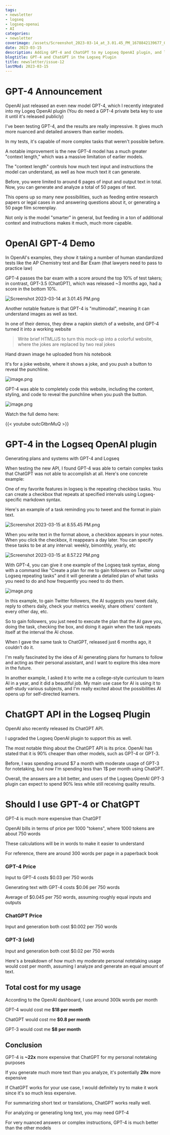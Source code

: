 ```yaml
---
tags:
- newsletter
- logseq
- logseq-openai
- AI
categories:
- newsletter
coverimage: /assets/Screenshot_2023-03-14_at_3.01.45_PM_1678842139677_0.png
date: 2023-03-15
description: Adding GPT-4 and ChatGPT to my Logseq OpenAI plugin, and looking at the best new features of GPT-4
blogtitle: GPT-4 and ChatGPT in the Logseq Plugin
title: newsletter/issue-12
lastMod: 2023-03-15
---
```

# GPT-4 Announcement

OpenAI just released an even new model GPT-4, which I recently integrated into my Logeq OpenAI plugin (You do need a GPT-4 private beta key to use it until it's released publicly)

I've been testing GPT-4, and the results are really impressive. It gives much more nuanced and detailed answers than earlier models.

In my tests, it's capable of more complex tasks that weren't possible before.

A notable improvement is the new GPT-4 model has a much greater "context length," which was a massive limitation of earlier models.

The "context length" controls how much text input and instructions the model can understand, as well as how much text it can generate.

Before, you were limited to around 6 pages of input and output text in total. Now, you can generate and analyze a total of 50 pages of text.

This opens up so many new possibilities, such as feeding entire research papers or legal cases in and answering questions about it, or generating a 50 page film screenplay.

Not only is the model "smarter" in general, but feeding in a ton of additional context and instructions makes it much, much more capable.

# OpenAI GPT-4 Demo

In OpenAI's examples, they show it taking a number of human standardized tests like the AP Chemistry test and Bar Exam (that lawyers need to pass to practice law)

GPT-4 passes the bar exam with a score around the top 10% of test takers; in contrast, GPT-3.5 (ChatGPT), which was released ~3 months ago, had a score in the bottom 10%.

![Screenshot 2023-03-14 at 3.01.45 PM.png](/assets/Screenshot_2023-03-14_at_3.01.45_PM_1678842139677_0.png)

Another notable feature is that GPT-4 is "multimodal", meaning it can understand images as well as text.

In one of their demos, they drew a napkin sketch of a website, and GPT-4 turned it into a working website

> Write brief HTML/JS to turn this mock-up into a colorful website, where the jokes are replaced by two real jokes

Hand drawn image he uploaded from his notebook

It's for a joke website, where it shows a joke, and you push a button to reveal the punchline.

![image.png](/assets/image_1678951021142_0.png)

GPT-4 was able to completely code this website, including the content, styling, and code to reveal the punchline when you push the button.

![image.png](/assets/image_1678951039164_0.png)

Watch the full demo here:

{{< youtube outcGtbnMuQ >}}

# GPT-4 in the Logseq OpenAI plugin

Generating plans and systems with GPT-4 and Logseq

When testing the new API, I found GPT-4 was able to certain complex tasks that ChatGPT was not able to accomplish at all. Here's one concrete example:

One of my favorite features in logseq is the repeating checkbox tasks. You can create a checkbox that repeats at specified intervals using Logseq-specific markdown syntax.

Here's an example of a task reminding you to tweet and the format in plain text.

![Screenshot 2023-03-15 at 8.55.45 PM.png](/assets/Screenshot_2023-03-15_at_8.55.45_PM_1678949821181_0.png)

When you write text in the format above, a checkbox appears in your notes. When you click the checkbox, it reappears a day later. You can specify these tasks to be at any interval: weekly, bimonthly, yearly, etc

![Screenshot 2023-03-15 at 8.57.22 PM.png](/assets/Screenshot_2023-03-15_at_8.57.22_PM_1678949891765_0.png)

With GPT-4, you can give it one example of the Logseq task syntax, along with a  command like "Create a plan for me to gain followers on Twitter using Logseq repeating tasks" and it will generate a detailed plan of what tasks you need to do and how frequently you need to do them.

![image.png](/assets/image_1678950313589_0.png)

In this example, to gain Twitter followers, the AI suggests you tweet daily, reply to others daily, check your metrics weekly, share others' content every other day, etc.

So to gain followers, you just need to execute the plan that the AI gave you, doing the task, checking the box, and doing it again when the task repeats itself at the interval the AI chose.

When I gave the same task to ChatGPT, released just 6 months ago, it couldn't do it.

I'm really fascinated by the idea of AI generating plans for humans to follow and acting as their personal assistant, and I want to explore this idea more in the future.

In another example, I asked it to write me a college-style curriculum to learn AI in a year, and it did a beautiful job. My main use case for AI is using it to self-study various subjects, and I'm really excited about the possibilities AI opens up for self-directed learners.

# ChatGPT API in the Logseq Plugin

OpenAI also recently released its ChatGPT API.

I upgraded the Logseq OpenAI plugin to support this as well.

The most notable thing about the ChatGPT API is its price. OpenAI has stated that it is 90% cheaper than other models, such as GPT-4 or GPT-3.

Before, I was spending around \$7 a month with moderate usage of GPT-3 for notetaking, but now I'm spending less than 1\$ per month using ChatGPT.

Overall, the answers are a bit better, and users of the Logseq OpenAI GPT-3 plugin can expect to spend 90% less while still receiving quality results.

# Should I use GPT-4 or ChatGPT

GPT-4 is much more expensive than ChatGPT

OpenAI bills in terms of price per 1000 "tokens", where 1000 tokens are about 750 words

These calculations will be in words to make it easier to understand

For reference, there are around 300 words per page in a paperback book

### GPT-4 Price

Input to GPT-4 costs $0.03 per 750 words

Generating text with GPT-4 costs $0.06 per 750 words

Average of $0.045 per 750 words, assuming roughly equal inputs and outputs

### ChatGPT Price

Input and generation both cost $0.002 per 750 words

### GPT-3 (old)

Input and generation both cost $0.02 per 750 words

Here's a breakdown of how much my moderate personal notetaking usage would cost per month, assuming I analyze and generate an equal amount of text.

## Total cost for my usage

According to the OpenAI dashboard, I use around 300k words per month

GPT-4 would cost me **$18 per month**

ChatGPT would cost me **$0.8 per month**

GPT-3 would cost me **$8 per month**

## Conclusion

GPT-4 is **~22x** more expensive that ChatGPT for my personal notetaking purposes

If you generate much more text than you analyze, it's potentially **29x** more expensive

If ChatGPT works for your use case, I would definitely try to make it work since it's so much less expensive.

For summarizing short text or translations, ChatGPT works really well.

For analyzing or generating long text, you may need GPT-4

For very nuanced answers or complex instructions, GPT-4 is much better than the other models

